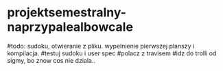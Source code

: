 # projektsemestralny-naprzypalealbowcale
#todo: sudoku, otwieranie z pliku. wypelnienie pierwszej planszy i kompilacja.
#testuj sudoku i user spec
#polacz z travisem
#idz do trolli od sigmy, bo znow cos nie dziala..
